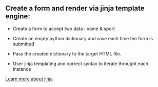 ## Create a form and render via jinja template engine:

- Create a form to accept two data : name & sport
- Create an empty python dictionary and save each time the form is submitted

- Pass the created dictionary to the target HTML file.
- User jinja templating and correct syntax to iterate throught each instance

[Learn more about jinja]('https://jinja.palletsprojects.com/en/3.0.x/templates/')
